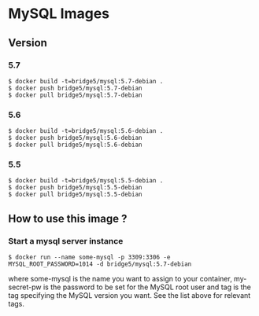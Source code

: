 # MySQL Images

## Version

### 5.7
```
$ docker build -t=bridge5/mysql:5.7-debian .
$ docker push bridge5/mysql:5.7-debian
$ docker pull bridge5/mysql:5.7-debian
```

### 5.6
```
$ docker build -t=bridge5/mysql:5.6-debian .
$ docker push bridge5/mysql:5.6-debian
$ docker pull bridge5/mysql:5.6-debian
```

### 5.5
```
$ docker build -t=bridge5/mysql:5.5-debian .
$ docker push bridge5/mysql:5.5-debian
$ docker pull bridge5/mysql:5.5-debian
```

## How to use this image ?

### Start a mysql server instance

```
$ docker run --name some-mysql -p 3309:3306 -e MYSQL_ROOT_PASSWORD=1014 -d bridge5/mysql:5.7-debian
```
where some-mysql is the name you want to assign to your container, my-secret-pw is the password to be set for the MySQL root user and tag is the tag specifying the MySQL version you want. See the list above for relevant tags.


